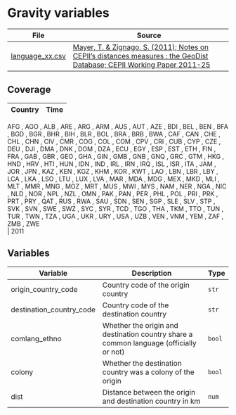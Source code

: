 # Gravity variables

File |Source
---|---
[language_xx.csv](https://github.com/cverluise/patentcity/tree/master/assets)| [Mayer, T. & Zignago, S. (2011); Notes on CEPII’s distances measures : the GeoDist Database; CEPII Working Paper 2011-25](http://www.cepii.fr/CEPII/fr/bdd_modele/presentation.asp?id=6)

## Coverage

Country | Time
---|---
AFG	,	AGO	,	ALB	,	ARE	,	ARG	,	ARM	,
AUS	,	AUT	,	AZE	,	BDI	,	BEL	,	BEN	,
BFA	,	BGD	,	BGR	,	BHR	,	BIH	,	BLR	,
BOL	,	BRA	,	BRB	,	BWA	,	CAF	,	CAN	,
CHE	,	CHL	,	CHN	,	CIV	,	CMR	,	COG	,
COL	,	COM	,	CPV	,	CRI	,	CUB	,	CYP	,
CZE	,	DEU	,	DJI	,	DMA	,	DNK	,	DOM	,
DZA	,	ECU	,	EGY	,	ESP	,	EST	,	ETH	,
FIN	,	FRA	,	GAB	,	GBR	,	GEO	,	GHA	,
GIN	,	GMB	,	GNB	,	GNQ	,	GRC	,	GTM	,
HKG	,	HND	,	HRV	,	HTI	,	HUN	,	IDN	,
IND	,	IRL	,	IRN	,	IRQ	,	ISL	,	ISR	,
ITA	,	JAM	,	JOR	,	JPN	,	KAZ	,	KEN	,
KGZ	,	KHM	,	KOR	,	KWT	,	LAO	,	LBN	,
LBR	,	LBY	,	LCA	,	LKA	,	LSO	,	LTU	,
LUX	,	LVA	,	MAR	,	MDA	,	MDG	,	MEX	,
MKD	,	MLI	,	MLT	,	MMR	,	MNG	,	MOZ	,
MRT	,	MUS	,	MWI	,	MYS	,	NAM	,	NER	,
NGA	,	NIC	,	NLD	,	NOR	,	NPL	,	NZL	,
OMN	,	PAK	,	PAN	,	PER	,	PHL	,	POL	,
PRI	,	PRK	,	PRT	,	PRY	,	QAT	,	RUS	,
RWA	,	SAU	,	SDN	,	SEN	,	SGP	,	SLE	,
SLV	,	STP	,	SVK	,	SVN	,	SWE	,	SWZ	,
SYC	,	SYR	,	TCD	,	TGO	,	THA	,	TKM	,
TTO	,	TUN	,	TUR	,	TWN	,	TZA	,	UGA	,
UKR	,	URY	,	USA	,	UZB	,	VEN	,	VNM	,
YEM	,	ZAF	,	ZMB	,	ZWE					
 | 2011

## Variables

Variable|Description    | Type
---|---|---
origin_country_code     | Country code of the origin country| `str`
destination_country_code| Country code of the destination country | `str`
comlang_ethno         | Whether the origin and destination country share a common language (officially or not) | `bool`
colony | Whether the destination country was a colony of the origin | `bool`
dist | Distance between the origin and destination country in km | `num`

